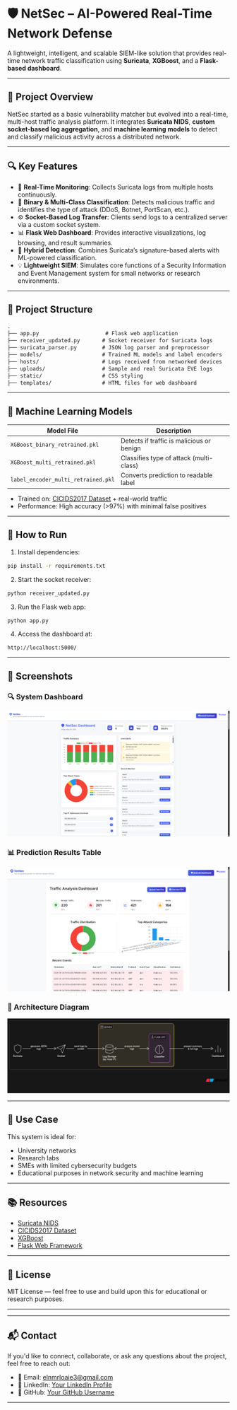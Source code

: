
# 🛡️ NetSec – AI-Powered Real-Time Network Defense

A lightweight, intelligent, and scalable SIEM-like solution that provides real-time network traffic classification using **Suricata**, **XGBoost**, and a **Flask-based dashboard**.

---

## 📌 Project Overview

NetSec started as a basic vulnerability matcher but evolved into a real-time, multi-host traffic analysis platform. It integrates **Suricata NIDS**, **custom socket-based log aggregation**, and **machine learning models** to detect and classify malicious activity across a distributed network.

---

## 🔍 Key Features

- 🔁 **Real-Time Monitoring**: Collects Suricata logs from multiple hosts continuously.  
- 🧠 **Binary & Multi-Class Classification**: Detects malicious traffic and identifies the type of attack (DDoS, Botnet, PortScan, etc.).  
- ⚙️ **Socket-Based Log Transfer**: Clients send logs to a centralized server via a custom socket system.  
- 📊 **Flask Web Dashboard**: Provides interactive visualizations, log browsing, and result summaries.  
- 🧪 **Hybrid Detection**: Combines Suricata’s signature-based alerts with ML-powered classification.  
- 💡 **Lightweight SIEM**: Simulates core functions of a Security Information and Event Management system for small networks or research environments.

---

## 🧱 Project Structure

```
.
├── app.py                     # Flask web application
├── receiver_updated.py       # Socket receiver for Suricata logs
├── suricata_parser.py        # JSON log parser and preprocessor
├── models/                   # Trained ML models and label encoders
├── hosts/                    # Logs received from networked devices
├── uploads/                  # Sample and real Suricata EVE logs
├── static/                   # CSS styling
├── templates/                # HTML files for web dashboard
```

---

## 🤖 Machine Learning Models

| Model File                     | Description                               |
|-------------------------------|-------------------------------------------|
| `XGBoost_binary_retrained.pkl` | Detects if traffic is malicious or benign |
| `XGBoost_multi_retrained.pkl`  | Classifies type of attack (multi-class)   |
| `label_encoder_multi_retrained.pkl` | Converts prediction to readable label   |

- Trained on: [CICIDS2017 Dataset](https://www.unb.ca/cic/datasets/ids-2017.html) + real-world traffic  
- Performance: High accuracy (>97%) with minimal false positives

---

## 🚀 How to Run

1. Install dependencies:

```bash
pip install -r requirements.txt
```

2. Start the socket receiver:
```bash
python receiver_updated.py
```

3. Run the Flask web app:
```bash
python app.py
```

4. Access the dashboard at:
```
http://localhost:5000/
```

---

## 📸 Screenshots

### 🔍 System Dashboard  
![Dashboard View](images/dashboard.png)

### 📊 Prediction Results Table  
![Results Table](images/prediction_table.png)

### 🧠 Architecture Diagram  
![System Architecture](images/architecture_diagram.png)

---

## 🧠 Use Case

This system is ideal for:
- University networks  
- Research labs  
- SMEs with limited cybersecurity budgets  
- Educational purposes in network security and machine learning  

---


## 📚 Resources

- [Suricata NIDS](https://suricata.io/)
- [CICIDS2017 Dataset](https://www.unb.ca/cic/datasets/ids-2017.html)
- [XGBoost](https://xgboost.readthedocs.io)
- [Flask Web Framework](https://flask.palletsprojects.com)

---

## 📜 License

MIT License — feel free to use and build upon this for educational or research purposes.

---

---

## 📬 Contact

If you'd like to connect, collaborate, or ask any questions about the project, feel free to reach out:

- 📧 Email: elnmrloaie3@gmail.com 
- 💼 LinkedIn: [Your LinkedIn Profile](https://linkedin.com/in/loay-mostafa-678095284)  
- 🐙 GitHub: [Your GitHub Username](https://github.com/yourusername)

---

